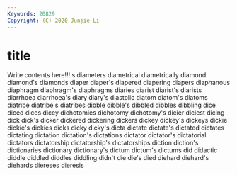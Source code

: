 ```yaml
---
Keywords: 20829
Copyright: (C) 2020 Junjie Li
---
```


# title

Write contents here!!!
s 
diameters 
diametrical 
diametrically 
diamond
diamond's 
diamonds 
diaper 
diaper's 
diapered 
diapering 
diapers 
diaphanous 
diaphragm 
diaphragm's
diaphragms 
diaries 
diarist 
diarist's 
diarists 
diarrhoea 
diarrhoea's 
diary 
diary's 
diastolic
diatom 
diatom's 
diatoms 
diatribe 
diatribe's 
diatribes 
dibble 
dibble's 
dibbled 
dibbles
dibbling 
dice 
diced 
dices 
dicey 
dichotomies 
dichotomy 
dichotomy's 
dicier 
diciest
dicing 
dick 
dick's 
dicker 
dickered 
dickering 
dickers 
dickey 
dickey's 
dickeys
dickie 
dickie's 
dickies 
dicks 
dicky 
dicky's 
dicta 
dictate 
dictate's 
dictated
dictates 
dictating 
dictation 
dictation's 
dictations 
dictator 
dictator's 
dictatorial 
dictators 
dictatorship
dictatorship's 
dictatorships 
diction 
diction's 
dictionaries 
dictionary 
dictionary's 
dictum 
dictum's 
dictums
did 
didactic 
diddle 
diddled 
diddles 
diddling 
didn't 
die 
die's 
died
diehard 
diehard's 
diehards 
diereses 
dieresis 
